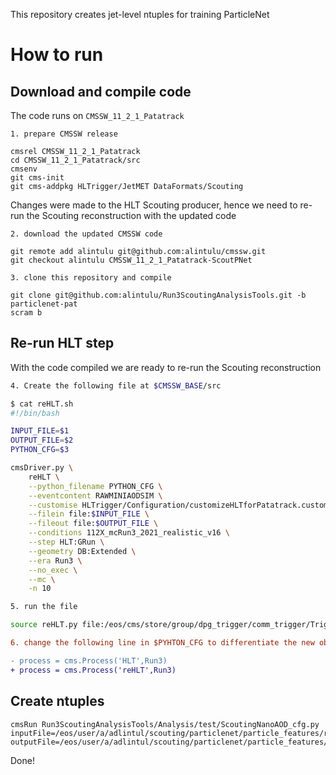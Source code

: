 This repository creates jet-level ntuples for training ParticleNet

# How to run

## Download and compile code

The code runs on `CMSSW_11_2_1_Patatrack`

```
1. prepare CMSSW release

cmsrel CMSSW_11_2_1_Patatrack
cd CMSSW_11_2_1_Patatrack/src
cmsenv
git cms-init
git cms-addpkg HLTrigger/JetMET DataFormats/Scouting
```

Changes were made to the HLT Scouting producer, hence we need to re-run the Scouting reconstruction with the updated code

```
2. download the updated CMSSW code

git remote add alintulu git@github.com:alintulu/cmssw.git
git checkout alintulu CMSSW_11_2_1_Patatrack-ScoutPNet

3. clone this repository and compile

git clone git@github.com:alintulu/Run3ScoutingAnalysisTools.git -b particlenet-pat
scram b
```

## Re-run HLT step

With the code compiled we are ready to re-run the Scouting reconstruction

```bash
4. Create the following file at $CMSSW_BASE/src

$ cat reHLT.sh
#!/bin/bash

INPUT_FILE=$1
OUTPUT_FILE=$2
PYTHON_CFG=$3

cmsDriver.py \
    reHLT \
    --python_filename PYTHON_CFG \
    --eventcontent RAWMINIAODSIM \
    --customise HLTrigger/Configuration/customizeHLTforPatatrack.customizeHLTforPatatrackTriplets \
    --filein file:$INPUT_FILE \
    --fileout file:$OUTPUT_FILE \
    --conditions 112X_mcRun3_2021_realistic_v16 \
    --step HLT:GRun \
    --geometry DB:Extended \
    --era Run3 \
    --no_exec \
    --mc \
    -n 10

5. run the file

source reHLT.py file:/eos/cms/store/group/dpg_trigger/comm_trigger/TriggerStudiesGroup/Scouting/Run3/ML_210512/GluGluHToBB_M125_masseffects_14TeV_TuneCP5_powheg_pythia8/ML_210512/210602_090726/0000/scouting_75.root file:/eos/user/a/adlintul/scouting/particlenet/particle_features/reHLT/edm/scouting_75.root scoutingPF_default.py
```

```diff
6. change the following line in $PYHTON_CFG to differentiate the new objects from the old ones

- process = cms.Process('HLT',Run3)
+ process = cms.Process('reHLT',Run3)
```

## Create ntuples

```
cmsRun Run3ScoutingAnalysisTools/Analysis/test/ScoutingNanoAOD_cfg.py inputFile=/eos/user/a/adlintul/scouting/particlenet/particle_features/reHLT/edm/scouting_75.root outputFile=/eos/user/a/adlintul/scouting/particlenet/particle_features/reHLT/nano/scouting_75.root
```

Done!
